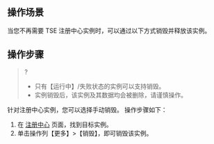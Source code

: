 ## 操作场景
当您不再需要 TSE 注册中心实例时，可以通过以下方式销毁并释放该实例。


## 操作步骤
>?
>- 只有【运行中】/失败状态的实例可以支持销毁。
>- 实例销毁后，该实例及其数据均会被删除，请谨慎操作。

针对注册中心实例，您可以选择手动销毁。 操作步骤如下：

1. 在 [注册中心](https://console.cloud.tencent.com/tse/registry) 页面，找到目标实例。
2. 单击操作列【更多】>【销毁】，即可销毁该实例。

  

